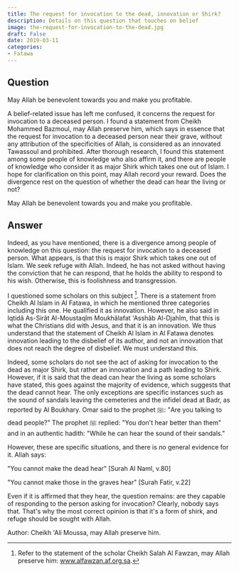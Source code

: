 ```yaml
---
title: The request for invocation to the dead, innovation or Shirk?
description: Details on this question that touches on belief
image: the-request-for-invocation-to-the-dead.jpg
draft: False
date: 2019-03-11
categories:
- Fatawa
---
```


## Question

May Allah be benevolent towards you and make you profitable.

A belief-related issue has left me confused, it concerns the request for invocation to a
deceased person. I found a statement from Cheikh Mohammed Bazmoul, may Allah preserve him,
which says in essence that the request for invocation to a deceased person near their
grave, without any attribution of the specificities of Allah, is considered as an
innovated Tawassoul and prohibited. After thorough research, I found this statement among
some people of knowledge who also affirm it, and there are people of knowledge who
consider it as major Shirk which takes one out of Islam. I hope for clarification on this
point, may Allah record your reward. Does the divergence rest on the question of whether
the dead can hear the living or not?

May Allah be benevolent towards you and make you profitable.

## Answer

Indeed, as you have mentioned, there is a divergence among people of knowledge on this
question: the request for invocation to a deceased person. What appears, is that this is
major Shirk which takes one out of Islam. We seek refuge with Allah. Indeed, he has not
asked without having the conviction that he can respond, that he holds the ability to
respond to his wish. Otherwise, this is foolishness and transgression.

I questioned some scholars on this subject [^1]. There is a statement from Cheikh Al Islam
in Al Fatawa, in which he mentioned three categories including this one. He qualified it
as innovation. However, he also said in Iqtidâ As-Sirât Al-Moustaqîm Moukhâlafat 'Asshâb
Al-Djahîm, that this is what the Christians did with Jesus, and that it is an innovation.
We thus understand that the statement of Cheikh Al Islam in Al Fatawa denotes innovation
leading to the disbelief of its author, and not an innovation that does not reach the
degree of disbelief. We must understand this.

Indeed, some scholars do not see the act of asking for invocation to the dead as major
Shirk, but rather an innovation and a path leading to Shirk. However, if it is said that
the dead can hear the living as some scholars have stated, this goes against the majority
of evidence, which suggests that the dead cannot hear. The only exceptions are specific
instances such as the sound of sandals leaving the cemeteries and the infidel dead at
Badr, as reported by Al Boukhary. Omar said to the prophet ﷺ: "Are you talking to dead
people?" The prophet ﷺ replied: "You don't hear better than them" and in an authentic
hadith: "While he can hear the sound of their sandals." 

However, these are specific situations, and there is no general evidence for it. Allah 
says: 

"You cannot make the dead hear" [Surah Al Naml, v.80] 

"You cannot make those in the graves hear" [Surah Fatir, v.22]

Even if it is affirmed that they hear, the question remains: are they capable of
responding to the person asking for invocation? Clearly, nobody says that. That's why the
most correct opinion is that it's a form of shirk, and refuge should be sought with
Allah. 

[^1]: Refer to the statement of the scholar Cheikh Salah Al Fawzan, may Allah
preserve him: www.alfawzan.af.org.sa.

Author: Cheikh 'Ali Moussa, may Allah preserve him.